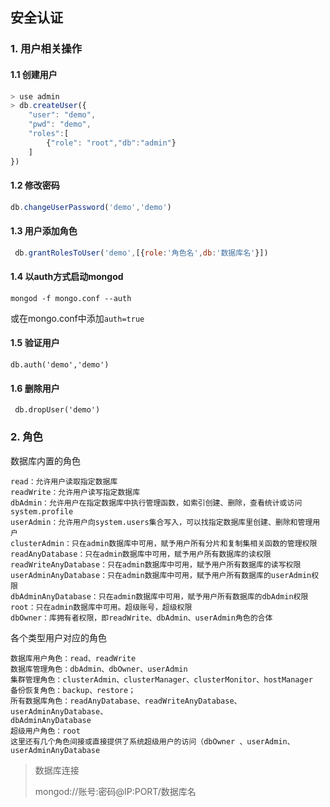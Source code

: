 ## 安全认证

### 1. 用户相关操作

#### 1.1 创建用户

```js
> use admin
> db.createUser({
    "user": "demo",
    "pwd": "demo",
    "roles":[
        {"role": "root","db":"admin"}
    ]
})
```

#### 1.2 修改密码

```js
db.changeUserPassword('demo','demo')
```

#### 1.3 用户添加角色

```js
 db.grantRolesToUser('demo',[{role:'角色名',db:'数据库名'}])
```

#### 1.4 以auth方式启动mongod

`mongod -f mongo.conf --auth`

或在mongo.conf中添加`auth=true`

#### 1.5 验证用户

```
db.auth('demo','demo')
```

#### 1.6 删除用户

```
 db.dropUser('demo')
```

### 2. 角色

数据库内置的角色

```
read：允许用户读取指定数据库
readWrite：允许用户读写指定数据库
dbAdmin：允许用户在指定数据库中执行管理函数，如索引创建、删除，查看统计或访问
system.profile
userAdmin：允许用户向system.users集合写入，可以找指定数据库里创建、删除和管理用户
clusterAdmin：只在admin数据库中可用，赋予用户所有分片和复制集相关函数的管理权限
readAnyDatabase：只在admin数据库中可用，赋予用户所有数据库的读权限
readWriteAnyDatabase：只在admin数据库中可用，赋予用户所有数据库的读写权限
userAdminAnyDatabase：只在admin数据库中可用，赋予用户所有数据库的userAdmin权限
dbAdminAnyDatabase：只在admin数据库中可用，赋予用户所有数据库的dbAdmin权限
root：只在admin数据库中可用。超级账号，超级权限
dbOwner：库拥有者权限，即readWrite、dbAdmin、userAdmin角色的合体
```

各个类型用户对应的角色

```
数据库用户角色：read、readWrite
数据库管理角色：dbAdmin、dbOwner、userAdmin
集群管理角色：clusterAdmin、clusterManager、clusterMonitor、hostManager
备份恢复角色：backup、restore；
所有数据库角色：readAnyDatabase、readWriteAnyDatabase、userAdminAnyDatabase、
dbAdminAnyDatabase
超级用户角色：root
这里还有几个角色间接或直接提供了系统超级用户的访问（dbOwner 、userAdmin、
userAdminAnyDatabase
```

> 数据库连接
>
> mongod://账号:密码@IP:PORT/数据库名
